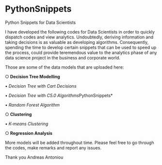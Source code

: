 # PythonSnippets
Python Snippets for Data Scientists

I have developed the following codes for Data Scientists in order to quickly dispatch codes and view analytics. Undoubtedly, deriving information and taking decisions is as valuable as developing algorithms. Consequently, spending the time to develop certain snippets that can be used to speed up the process, could provide teremendous value to the analytics phase of any data science project in the business and corporate world.

Those are some of the data models that are uploaded here:

○ __Decision Tree Modelling__ 


 • *Decision Tree with Cart Decisions* 
 
 • *Decision Tree with C5.0 Algorithms*PythonSnippets*
 
 • *Random Forest Algorithm*
 
○ __Clustering__
 
 • *K-means Clustering*

○ __Regression Analysis__

More models will be added throughout time.
Please feel free to go through the codes, make remarks and report any issues.


Thank you
Andreas Antoniou
